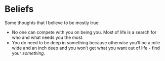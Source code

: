 # Beliefs

Some thoughts that I believe to be mostly true:

- No one can compete with you on being you. Most of life is a search for who and what needs you the most.
- You do need to be deep in something because otherwise you’ll be a mile wide and an inch deep and you won’t get what you want out of life - find your *something*.